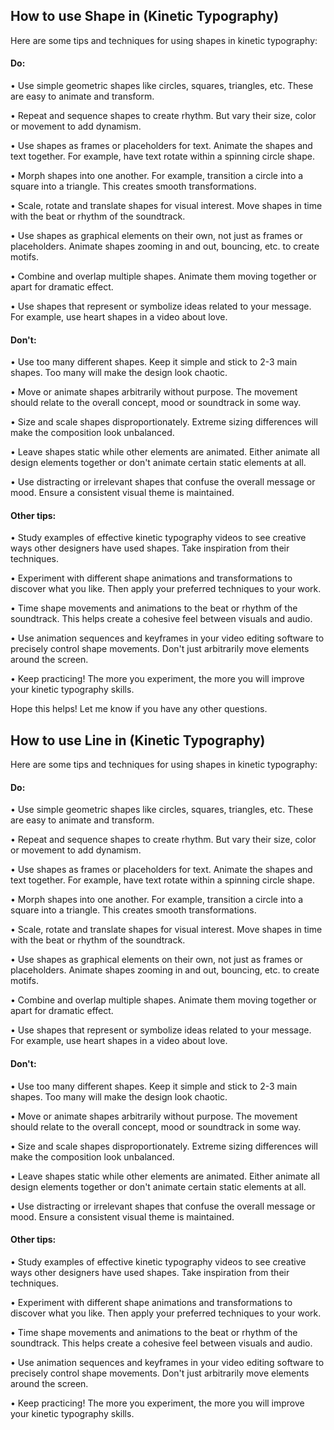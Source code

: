 ## How to use Shape in (Kinetic Typography)
Here are some tips and techniques for using shapes in kinetic typography:

#### Do:

• Use simple geometric shapes like circles, squares, triangles, etc. These are easy to animate and transform. 

• Repeat and sequence shapes to create rhythm. But vary their size, color or movement to add dynamism. 

• Use shapes as frames or placeholders for text. Animate the shapes and text together. For example, have text rotate within a spinning circle shape.

• Morph shapes into one another. For example, transition a circle into a square into a triangle. This creates smooth transformations. 

• Scale, rotate and translate shapes for visual interest. Move shapes in time with the beat or rhythm of the soundtrack. 

• Use shapes as graphical elements on their own, not just as frames or placeholders. Animate shapes zooming in and out, bouncing, etc. to create motifs. 

• Combine and overlap multiple shapes. Animate them moving together or apart for dramatic effect.

• Use shapes that represent or symbolize ideas related to your message. For example, use heart shapes in a video about love.

#### Don't: 

• Use too many different shapes. Keep it simple and stick to 2-3 main shapes. Too many will make the design look chaotic.

• Move or animate shapes arbitrarily without purpose. The movement should relate to the overall concept, mood or soundtrack in some way. 

• Size and scale shapes disproportionately. Extreme sizing differences will make the composition look unbalanced. 

• Leave shapes static while other elements are animated. Either animate all design elements together or don't animate certain static elements at all. 

• Use distracting or irrelevant shapes that confuse the overall message or mood. Ensure a consistent visual theme is maintained.  

#### Other tips:

• Study examples of effective kinetic typography videos to see creative ways other designers have used shapes. Take inspiration from their techniques.

• Experiment with different shape animations and transformations to discover what you like. Then apply your preferred techniques to your work. 

• Time shape movements and animations to the beat or rhythm of the soundtrack. This helps create a cohesive feel between visuals and audio. 

• Use animation sequences and keyframes in your video editing software to precisely control shape movements. Don't just arbitrarily move elements around the screen.

• Keep practicing! The more you experiment, the more you will improve your kinetic typography skills.

Hope this helps! Let me know if you have any other questions.

## How to use Line in (Kinetic Typography)
Here are some tips and techniques for using shapes in kinetic typography:

#### Do:

• Use simple geometric shapes like circles, squares, triangles, etc. These are easy to animate and transform. 

• Repeat and sequence shapes to create rhythm. But vary their size, color or movement to add dynamism. 

• Use shapes as frames or placeholders for text. Animate the shapes and text together. For example, have text rotate within a spinning circle shape.

• Morph shapes into one another. For example, transition a circle into a square into a triangle. This creates smooth transformations. 

• Scale, rotate and translate shapes for visual interest. Move shapes in time with the beat or rhythm of the soundtrack. 

• Use shapes as graphical elements on their own, not just as frames or placeholders. Animate shapes zooming in and out, bouncing, etc. to create motifs. 

• Combine and overlap multiple shapes. Animate them moving together or apart for dramatic effect.

• Use shapes that represent or symbolize ideas related to your message. For example, use heart shapes in a video about love.

#### Don't: 

• Use too many different shapes. Keep it simple and stick to 2-3 main shapes. Too many will make the design look chaotic.

• Move or animate shapes arbitrarily without purpose. The movement should relate to the overall concept, mood or soundtrack in some way. 

• Size and scale shapes disproportionately. Extreme sizing differences will make the composition look unbalanced. 

• Leave shapes static while other elements are animated. Either animate all design elements together or don't animate certain static elements at all. 

• Use distracting or irrelevant shapes that confuse the overall message or mood. Ensure a consistent visual theme is maintained.  

#### Other tips:

• Study examples of effective kinetic typography videos to see creative ways other designers have used shapes. Take inspiration from their techniques.

• Experiment with different shape animations and transformations to discover what you like. Then apply your preferred techniques to your work. 

• Time shape movements and animations to the beat or rhythm of the soundtrack. This helps create a cohesive feel between visuals and audio. 

• Use animation sequences and keyframes in your video editing software to precisely control shape movements. Don't just arbitrarily move elements around the screen.

• Keep practicing! The more you experiment, the more you will improve your kinetic typography skills.

